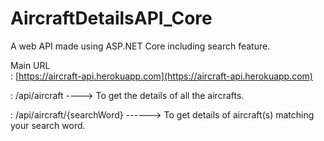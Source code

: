 # AircraftDetailsAPI_Core
A web API made using ASP.NET Core including search feature.

Main URL  
: [https://aircraft-api.herokuapp.com](https://aircraft-api.herokuapp.com)

: /api/aircraft ----> To get the details of all the aircrafts.

: /api/aircraft/{searchWord} ------> To get details of aircraft(s) matching your search word.

